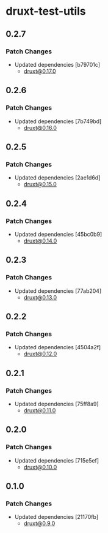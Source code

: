 # druxt-test-utils

## 0.2.7

### Patch Changes

- Updated dependencies [b79701c]
  - druxt@0.17.0

## 0.2.6

### Patch Changes

- Updated dependencies [7b749bd]
  - druxt@0.16.0

## 0.2.5

### Patch Changes

- Updated dependencies [2ae1d6d]
  - druxt@0.15.0

## 0.2.4

### Patch Changes

- Updated dependencies [45bc0b9]
  - druxt@0.14.0

## 0.2.3

### Patch Changes

- Updated dependencies [77ab204]
  - druxt@0.13.0

## 0.2.2

### Patch Changes

- Updated dependencies [4504a2f]
  - druxt@0.12.0

## 0.2.1

### Patch Changes

- Updated dependencies [75ff8a9]
  - druxt@0.11.0

## 0.2.0

### Patch Changes

- Updated dependencies [715e5ef]
  - druxt@0.10.0

## 0.1.0

### Patch Changes

- Updated dependencies [21170fb]
  - druxt@0.9.0
